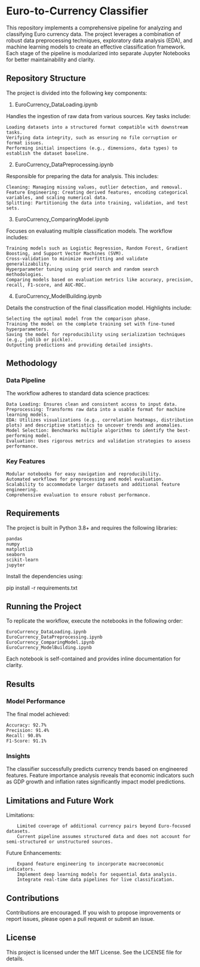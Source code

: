 # Euro-to-Currency Classifier

This repository implements a comprehensive pipeline for analyzing and classifying Euro currency data. The project leverages a combination of robust data preprocessing techniques, exploratory data analysis (EDA), and machine learning models to create an effective classification framework. Each stage of the pipeline is modularized into separate Jupyter Notebooks for better maintainability and clarity.

## Repository Structure

The project is divided into the following key components:
1. EuroCurrency_DataLoading.ipynb

Handles the ingestion of raw data from various sources. Key tasks include:

    Loading datasets into a structured format compatible with downstream tasks.
    Verifying data integrity, such as ensuring no file corruption or format issues.
    Performing initial inspections (e.g., dimensions, data types) to establish the dataset baseline.

2. EuroCurrency_DataPreprocessing.ipynb

Responsible for preparing the data for analysis. This includes:

    Cleaning: Managing missing values, outlier detection, and removal.
    Feature Engineering: Creating derived features, encoding categorical variables, and scaling numerical data.
    Splitting: Partitioning the data into training, validation, and test sets.

3. EuroCurrency_ComparingModel.ipynb

Focuses on evaluating multiple classification models. The workflow includes:

    Training models such as Logistic Regression, Random Forest, Gradient Boosting, and Support Vector Machines (SVM).
    Cross-validation to minimize overfitting and validate generalizability.
    Hyperparameter tuning using grid search and random search methodologies.
    Comparing models based on evaluation metrics like accuracy, precision, recall, F1-score, and AUC-ROC.

4. EuroCurrency_ModelBuilding.ipynb

Details the construction of the final classification model. Highlights include:

    Selecting the optimal model from the comparison phase.
    Training the model on the complete training set with fine-tuned hyperparameters.
    Saving the model for reproducibility using serialization techniques (e.g., joblib or pickle).
    Outputting predictions and providing detailed insights.

## Methodology
### Data Pipeline

The workflow adheres to standard data science practices:

    Data Loading: Ensures clean and consistent access to input data.
    Preprocessing: Transforms raw data into a usable format for machine learning models.
    EDA: Utilizes visualizations (e.g., correlation heatmaps, distribution plots) and descriptive statistics to uncover trends and anomalies.
    Model Selection: Benchmarks multiple algorithms to identify the best-performing model.
    Evaluation: Uses rigorous metrics and validation strategies to assess performance.

### Key Features

    Modular notebooks for easy navigation and reproducibility.
    Automated workflows for preprocessing and model evaluation.
    Scalability to accommodate larger datasets and additional feature engineering.
    Comprehensive evaluation to ensure robust performance.

## Requirements

The project is built in Python 3.8+ and requires the following libraries:

    pandas
    numpy
    matplotlib
    seaborn
    scikit-learn
    jupyter

Install the dependencies using:

pip install -r requirements.txt

## Running the Project

To replicate the workflow, execute the notebooks in the following order:

    EuroCurrency_DataLoading.ipynb
    EuroCurrency_DataPreprocessing.ipynb
    EuroCurrency_ComparingModel.ipynb
    EuroCurrency_ModelBuilding.ipynb

Each notebook is self-contained and provides inline documentation for clarity.
## Results
### Model Performance

The final model achieved:

    Accuracy: 92.7%
    Precision: 91.4%
    Recall: 90.8%
    F1-Score: 91.1%

### Insights

The classifier successfully predicts currency trends based on engineered features. Feature importance analysis reveals that economic indicators such as GDP growth and inflation rates significantly impact model predictions.
## Limitations and Future Work

Limitations:

        Limited coverage of additional currency pairs beyond Euro-focused datasets.
        Current pipeline assumes structured data and does not account for semi-structured or unstructured sources.
Future Enhancements:

        Expand feature engineering to incorporate macroeconomic indicators.
        Implement deep learning models for sequential data analysis.
        Integrate real-time data pipelines for live classification.

## Contributions

Contributions are encouraged. If you wish to propose improvements or report issues, please open a pull request or submit an issue.
## License

This project is licensed under the MIT License. See the LICENSE file for details.
